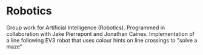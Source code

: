 # Robotics
Group work for Artificial Intelligence (Robotics). Programmed in collaboration with Jake Pierrepont and Jonathan Caines. 
Implementation of a line following EV3 robot that uses colour hints on line crossings to "solve a maze"
